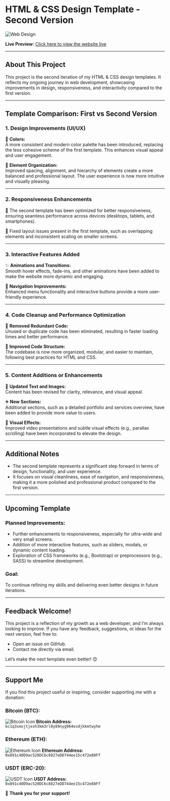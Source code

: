 # HTML &amp; CSS Design Template - Second Version

![Web Design](https://via.placeholder.com/800x400) <!-- Replace with your SVG or image -->

**Live Preview:** [Click here to view the website live](https://djabouex.github.io/HTML_CSS_Second_Template/)

---

## About This Project
This project is the second iteration of my HTML & CSS design templates. It reflects my ongoing journey in web development, showcasing improvements in design, responsiveness, and interactivity compared to the first version.

---

## Template Comparison: First vs Second Version

### 1. **Design Improvements (UI/UX)**
🎨 **Colors:**  
A more consistent and modern color palette has been introduced, replacing the less cohesive scheme of the first template. This enhances visual appeal and user engagement.

📐 **Element Organization:**  
Improved spacing, alignment, and hierarchy of elements create a more balanced and professional layout. The user experience is now more intuitive and visually pleasing.

---

### 2. **Responsiveness Enhancements**
📱 The second template has been optimized for better responsiveness, ensuring seamless performance across devices (desktops, tablets, and smartphones).

🔧 Fixed layout issues present in the first template, such as overlapping elements and inconsistent scaling on smaller screens.

---

### 3. **Interactive Features Added**
✨ **Animations and Transitions:**  
Smooth hover effects, fade-ins, and other animations have been added to make the website more dynamic and engaging.

🚀 **Navigation Improvements:**  
Enhanced menu functionality and interactive buttons provide a more user-friendly experience.

---

### 4. **Code Cleanup and Performance Optimization**
🧹 **Removed Redundant Code:**  
Unused or duplicate code has been eliminated, resulting in faster loading times and better performance.

📂 **Improved Code Structure:**  
The codebase is now more organized, modular, and easier to maintain, following best practices for HTML and CSS.

---

### 5. **Content Additions or Enhancements**
📝 **Updated Text and Images:**  
Content has been revised for clarity, relevance, and visual appeal.

➕ **New Sections:**  
Additional sections, such as a detailed portfolio and services overview, have been added to provide more value to users.

🎥 **Visual Effects:**  
Improved video presentations and subtle visual effects (e.g., parallax scrolling) have been incorporated to elevate the design.

---

## Additional Notes
- The second template represents a significant step forward in terms of design, functionality, and user experience.
- It focuses on visual cleanliness, ease of navigation, and responsiveness, making it a more polished and professional product compared to the first version.

---

## Upcoming Template
### Planned Improvements:
- Further enhancements to responsiveness, especially for ultra-wide and very small screens.
- Addition of more interactive features, such as sliders, modals, or dynamic content loading.
- Exploration of CSS frameworks (e.g., Bootstrap) or preprocessors (e.g., SASS) to streamline development.

### Goal:
To continue refining my skills and delivering even better designs in future iterations.

---

## Feedback Welcome!
This project is a reflection of my growth as a web developer, and I’m always looking to improve. If you have any feedback, suggestions, or ideas for the next version, feel free to:

- Open an issue on GitHub.
- Contact me directly via email.

Let’s make the next template even better! 😊

---

## Support Me
If you find this project useful or inspiring, consider supporting me with a donation:

### Bitcoin (BTC):
![Bitcoin Icon](https://via.placeholder.com/20) **Bitcoin Address:**  
`bc1q3smxjtjesh3km3rl0y89nyg964esdjkkmtwyhm`  

### Ethereum (ETH):
![Ethereum Icon](https://via.placeholder.com/20) **Ethereum Address:**  
`0x891c40D9ac520DC6c8827eDD744ee15c472e88Ff`  

### USDT (ERC-20):
![USDT Icon](https://via.placeholder.com/20) **USDT Address:**  
`0x891c40D9ac520DC6c8827eDD744ee15c472e88Ff`  

💖 **Thank you for your support!**
